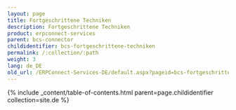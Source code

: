 ```yaml
---
layout: page
title: Fortgeschrittene Techniken
description: Fortgeschrittene Techniken
product: erpconnect-services
parent: bcs-connector
childidentifier: bcs-fortgeschrittene-techniken
permalink: /:collection/:path
weight: 3
lang: de_DE
old_url: /ERPConnect-Services-DE/default.aspx?pageid=bcs-fortgeschrittene-techniken
---
```



{% include _content/table-of-contents.html parent=page.childidentifier collection=site.de %}